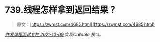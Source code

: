 <!--yml
category: 未分类
date: 0001-01-01 00:00:00
-->

# 739.线程怎样拿到返回结果？

> 原文：[https://zwmst.com/4685.html](https://zwmst.com/4685.html)

   [ *并发编程面试专栏* ](https://zwmst.com/%e5%b9%b6%e5%8f%91%e7%bc%96%e7%a8%8b%e9%9d%a2%e8%af%95%e4%b8%93%e6%a0%8f)*[ <time datetime="2021-10-10T01:13:26+08:00"> 2021-10-09 </time> ](https://zwmst.com/4685.html)  实现Callable 接口。*